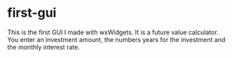 # first-gui
This is the first GUI I made with wxWidgets. It is a future value calculator. You enter an investment amount, the numbers years for the investment and the monthly interest rate. 
